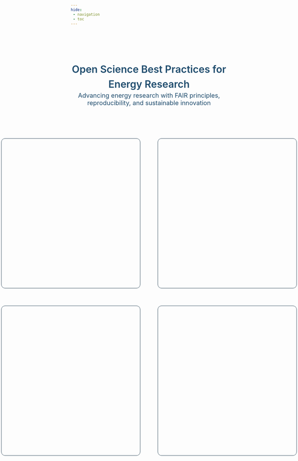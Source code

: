 ```yaml
---
hide:
 - navigation
 - toc
---
```

<style>
  .md-typeset h1,
  .md-content__button {
    display: none;
  }
</style> <!-- hides navigation sidebar -->

<div class="container" style="display:flex; flex-direction:column; align-items:center; justify-content:center">
    <div class="hero-title" style="text-align: center; font-size: 32px; font-weight: 600; line-height: 48px; color: #1F4C6D; margin-top: 102px">Open Science Best Practices for Energy Research</div>
    <div class="hero-subtitle" style="text-align: center; font-size: 20px; font-weight: medium; color: #1F4C6D">Advancing energy research with FAIR principles, reproducibility, and sustainable innovation</div>
    <div class="grid-container" style="display:grid; grid-template-columns: repeat(2, 1fr); gap: 56px; margin: 102px 0">
        <div class="grid-item" style="width: 398px; height: 433px; padding: 24px; border-radius: 12px; border: 1.8px solid #294456"></div>
        <div class="grid-item" style="width: 398px; height: 433px; padding: 24px; border-radius: 12px; border: 1.8px solid #294456"></div>
        <div class="grid-item" style="width: 398px; height: 433px; padding: 24px; border-radius: 12px; border: 1.8px solid #294456"></div>
        <div class="grid-item" style="width: 398px; height: 433px; padding: 24px; border-radius: 12px; border: 1.8px solid #294456"></div>
    </div>
</div>
